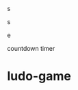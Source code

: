 











s










































s





















e






























countdown timer






















# ludo-game

















